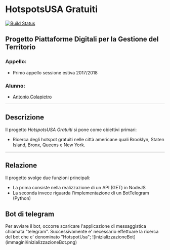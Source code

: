 # HotspotsUSA Gratuiti #
[![Build Status](https://travis-ci.org/acolapietro2/progetto-pdt.svg?branch=master)](https://travis-ci.org/acolapietro2/progetto-pdt)

## Progetto Piattaforme Digitali per la Gestione del Territorio ##

### Appello: ###
* Primo appello sessione estiva 2017/2018

### Alunno: ###
* [Antonio Colapietro](https://github.com/acolapietro2)

-----------------------------------------------------

## Descrizione ##

Il progetto _HotspotsUSA Gratuiti_ si pone come obiettivi primari:
* Ricerca degli hotspot gratuiti nelle città americane quali Brooklyn, Staten Island, Bronx, Queens e New York.

-----------------------------------------------------

## Relazione ##

Il progetto svolge due funzioni principali:
* La prima consiste nella realizzazione di un API (GET) in NodeJS
* La seconda invece riguarda l'implementazione di un BotTelegram (Python)

<h2>Bot di telegram </h2>
Per avviare il bot, occorre scaricare l'applicazione di messaggistica chiamata "telegram". Successivamente e' necessario effettuare la ricerca del bot che e' denominato "HotspotUsa";
![inizializzazioneBot](immagini/inizializzazioneBot.png)
